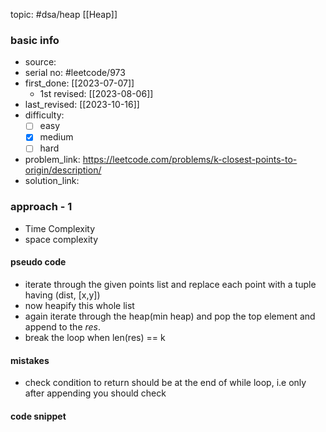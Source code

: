 topic: #dsa/heap [[Heap]]

### basic info
- source: 
- serial no: #leetcode/973
- first_done: [[2023-07-07]]
	- 1st revised: [[2023-08-06]]
- last_revised: [[2023-10-16]]
- difficulty:
	- [ ] easy
	- [x] medium
	- [ ] hard
- problem_link: https://leetcode.com/problems/k-closest-points-to-origin/description/
- solution_link:

### approach - 1
- Time Complexity
- space complexity

#### pseudo code
- iterate through the given points list and replace each point with a tuple having (dist, [x,y])
- now heapify this whole list
- again iterate through the heap(min heap) and pop the top element and append to the *res*.
- break the loop when len(res) == k
#### mistakes
- check condition to return should be at the end of while loop, i.e only after appending you should check
#### code snippet
```python

```